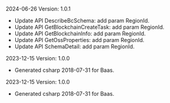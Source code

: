 2024-06-26 Version: 1.0.1
- Update API DescribeBcSchema: add param RegionId.
- Update API GetBlockchainCreateTask: add param RegionId.
- Update API GetBlockchainInfo: add param RegionId.
- Update API GetOssProperties: add param RegionId.
- Update API SchemaDetail: add param RegionId.


2023-12-15 Version: 1.0.0
- Generated csharp 2018-07-31 for Baas.

2023-12-15 Version: 1.0.0
- Generated csharp 2018-07-31 for Baas.

